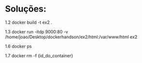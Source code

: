 Soluções:
========================

1.2 docker build -t ex2 .

1.3 docker run -itdp 9000:80 -v /home/joao/Desktop/dockerhandson/ex2/html:/var/www/html ex2

1.6 docker ps

1.7 docker rm -f {id_do_container}
